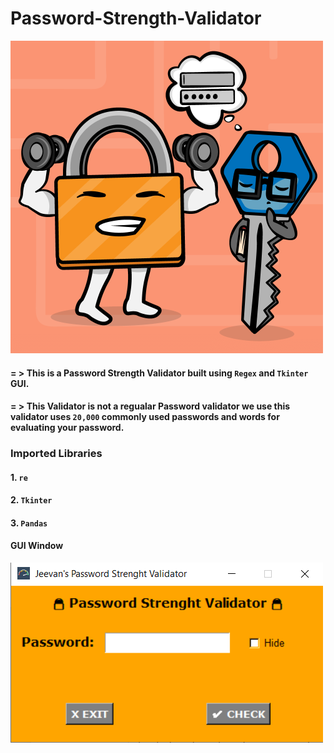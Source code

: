 # Password-Strength-Validator
![Strengthy Lock](Images/readicon.png)


#### = > This is a Password Strength Validator built using `Regex` and `Tkinter` GUI.
#### = > This Validator is not a regualar Password validator we use this validator uses `20,000` commonly used passwords and words for evaluating your password.
### Imported Libraries
#### 1. `re`
#### 2. `Tkinter`
#### 3. `Pandas`

#### GUI Window
![GUI Window](Images/GUI.png)
